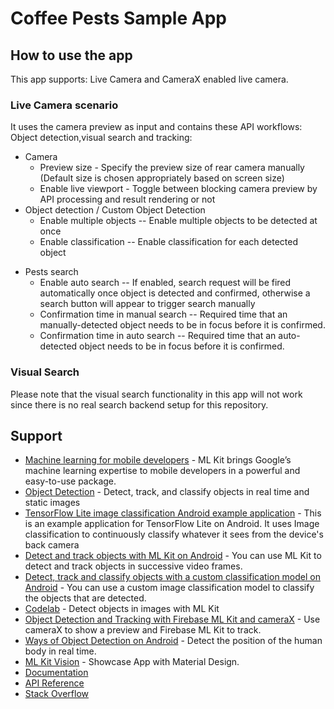 # Coffee Pests Sample App

## How to use the app

This app supports: Live Camera and CameraX enabled live camera.

### Live Camera scenario
It uses the camera preview as input and contains these API workflows: Object detection,visual search and tracking:
* Camera
    * Preview size - Specify the preview size of rear camera manually (Default size is chosen appropriately based on screen size)
    * Enable live viewport - Toggle between blocking camera preview by API processing and result rendering or not
* Object detection / Custom Object Detection
    * Enable multiple objects -- Enable multiple objects to be detected at once
    * Enable classification -- Enable classification for each detected object
- Pests search
  - Enable auto search -- If enabled, search request will be fired automatically once object is detected and confirmed, otherwise a search button will appear to trigger search manually
  - Confirmation time in manual search -- Required time that an manually-detected object needs to be in focus before it is confirmed.
  - Confirmation time in auto search -- Required time that an auto-detected object needs to be in focus before it is confirmed.

### Visual Search

Please note that the visual search functionality in this app will not work since there is no real search backend setup for this repository.


## Support

* [Machine learning for mobile developers](https://developers.google.com/ml-kit) - ML Kit brings Google’s machine learning expertise to mobile developers in a powerful and easy-to-use package.
* [Object Detection](https://developers.google.com/ml-kit/vision/object-detection/android) - Detect, track, and classify objects in real time and static images
* [TensorFlow Lite image classification Android example application](https://github.com/tensorflow/examples/tree/master/lite/examples/image_classification/android) - This is an example application for TensorFlow Lite on Android. It uses Image classification to continuously classify whatever it sees from the device's back camera
* [Detect and track objects with ML Kit on Android](https://developers.google.com/ml-kit/vision/object-detection/android) - You can use ML Kit to detect and track objects in successive video frames.
* [Detect, track and classify objects with a custom classification model on Android](https://developers.google.com/ml-kit/vision/object-detection/custom-models/android)  - You can use a custom image classification model to classify the objects that are detected.
* [Codelab](https://codelabs.developers.google.com/mlkit-android-odt#0) - Detect objects in images with ML Kit
* [Object Detection and Tracking with Firebase ML Kit and cameraX](https://medium.com/@cwurthner/object-detection-and-tracking-with-firebase-ml-kit-and-camerax-ml-product-search-part-3-8bd138257101) - Use cameraX to show a preview and Firebase ML Kit to track.
* [Ways of Object Detection on Android](https://www.bombaysoftwares.com/blog/three-ways-of-object-detection-on-android/) - Detect the position of the human body in real time.
* [ML Kit Vision](https://github.com/googlesamples/mlkit/tree/master/android/material-showcase) - Showcase App with Material Design.
* [Documentation](https://developers.google.com/ml-kit/guides)
* [API Reference](https://developers.google.com/ml-kit/reference/android)
* [Stack Overflow](https://stackoverflow.com/questions/tagged/google-mlkit)
